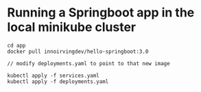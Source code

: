 # Running a Springboot app in the local minikube cluster
```
cd app
docker pull innoirvingdev/hello-springboot:3.0

// modify deployments.yaml to point to that new image

kubectl apply -f services.yaml
kubectl apply -f deployments.yaml
```

